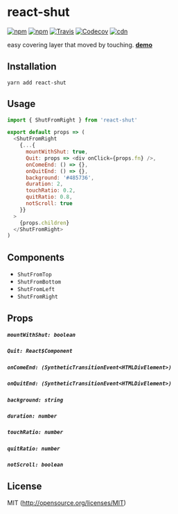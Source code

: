 # react-shut

[![npm](https://img.shields.io/npm/v/react-shut.svg?style=flat-square)](https://www.npmjs.com/package/react-shut)
[![npm](https://img.shields.io/npm/dm/react-shut.svg?style=flat-square)](https://www.npmjs.com/package/react-shut)
[![Travis](https://img.shields.io/travis/kthjm/react-shut.svg?style=flat-square)](https://travis-ci.org/kthjm/react-shut)
[![Codecov](https://img.shields.io/codecov/c/github/kthjm/react-shut.svg?style=flat-square)](https://codecov.io/gh/kthjm/react-shut)
[![cdn](https://img.shields.io/badge/jsdelivr-latest-e84d3c.svg?style=flat-square)](https://cdn.jsdelivr.net/npm/react-shut/dist/react-shut.min.js)

easy covering layer that moved by touching.
[**demo**](https://react-shut.netlify.com/)

## Installation

```shell
yarn add react-shut
```

## Usage

```js
import { ShutFromRight } from 'react-shut'

export default props => (
  <ShutFromRight
    {...{
      mountWithShut: true,
      Quit: props => <div onClick={props.fn} />,
      onComeEnd: () => {},
      onQuitEnd: () => {},
      background: '#485736',
      duration: 2,
      touchRatio: 0.2,
      quitRatio: 0.8,
      notScroll: true
    }}
  >
    {props.children}
  </ShutFromRight>
)
```

## Components

* `ShutFromTop`
* `ShutFromBottom`
* `ShutFromLeft`
* `ShutFromRight`

## Props

##### `mountWithShut: boolean`

##### `Quit: React$Component`

##### `onComeEnd: (SyntheticTransitionEvent<HTMLDivElement>)`

##### `onQuitEnd: (SyntheticTransitionEvent<HTMLDivElement>)`

##### `background: string`

##### `duration: number`

##### `touchRatio: number`

##### `quitRatio: number`

##### `notScroll: boolean`

## License

MIT (http://opensource.org/licenses/MIT)
